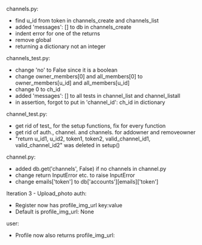channels.py:
- find u_id from token in channels_create and channels_list
- added 'messages': [] to db in channels_create
- indent error for one of the returns
- remove global
- returning a dictionary not an integer

channels_test.py:
- change 'no' to False since it is a boolean
- change owner_members[0] and all_members[0] to owner_members[u_id] and all_members[u_id]
- change 0 to ch_id
- added 'messages': [] to all tests in channel_list and channel_listall
- in assertion, forgot to put in 'channel_id': ch_id in dictionary

channel_test.py:
- get rid of test_ for the setup functions, fix for every function
- get rid of auth., channel. and channels. for addowner and removeowner
- "return u_id1, u_id2, token1, token2, valid_channel_id1, valid_channel_id2" was deleted in setup()

channel.py:
- added db.get('channels', False) if no channels in channel.py
- change return InputError etc. to raise InputError
- change emails['token'] to db['accounts'][emails]['token']

Iteration 3 - Upload_photo
auth:
- Register now has profile_img_url key:value
- Default is profile_img_url: None

user:
- Profile now also returns profile_img_url: